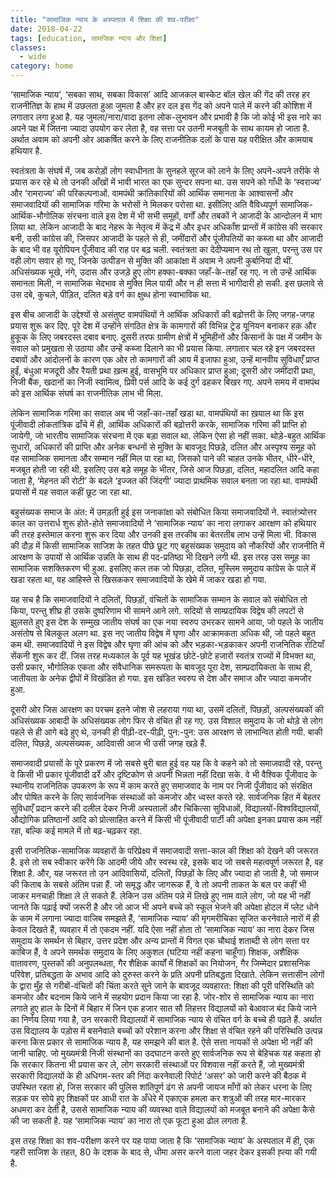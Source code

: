 ```yaml
---
title: "सामाजिक न्याय के अस्पताल में शिक्षा की शव-परीक्षा"
date: 2018-04-22
tags: [education, सामजिक न्याय और शिक्षा]
classes:
  - wide
category: home
---
```


‘सामाजिक न्याय’, ‘सबका साथ, सबका विकास’ आदि आजकल बास्केट बॉल खेल की गेंद की तरह हर राजनीतिज्ञ के हाथ में उछलता हुआ जुमला है और हर दल इस गेंद को अपने पाले में करने की कोशिश में लगातार लगा हुआ है. यह जुमला/नारा/वादा इतना लोक-लुभावन और प्रभावी है कि जो कोई भी इस नारे का अपने पक्ष में जितना ज्यादा उपयोग कर लेता है, वह सत्ता पर उतनी मजबूती के साथ कायम हो जाता है. अर्थात अवाम को अपनी ओर आकर्षित करने के लिए राजनीतिक दलों के पास यह परीक्षित और कामयाब हथियार है.

स्वतंत्रता के संघर्ष में, जब करोड़ों लोग स्वाधीनता के सुनहले सूरज को लाने के लिए अपने-अपने तरीके से प्रयास कर रहे थे तो उनकी आँखों में भावी भारत का एक सुन्दर सपना था. उस सपने को गाँधी के ‘स्वराज्य’ और ‘रामराज्य’ की परिकल्पनाओं. वामपंथी क्रांतिकारियों की आर्थिक समानता के आश्वासनों और समाजवादियों की सामाजिक गरिमा के भरोसों ने मिलकर परोसा था. इसीलिए अति वैविध्यपूर्ण सामाजिक-आर्थिक-भौगोलिक संरचना वाले इस देश में भी सभी समूहों, वर्गों और तबकों ने आजादी के आन्दोलन में भाग लिया था. लेकिन आजादी के बाद नेहरू के नेतृत्व में केंद्र में और इधर अधिकाँश प्रान्तों में कांग्रेस की सरकार बनी, उसी कांग्रेस की, जिसपर आजादी के पहले से ही, जमींदारों और पूंजीपतियों का कब्जा था और आजादी के बाद भी वह यूरोपियन पूँजीवाद की राह पर बढ़ चली. स्वतंत्रता का देदीप्यमान रथ तो खुला, परन्तु उस पर वही लोग सवार हो गए, जिनके उत्पीडन से मुक्ति की आकांक्षा में अवाम ने अपनी कुर्बानियां दी थीं. अधिसंख्यक भूखे, नंगे, उदास और उजड़े हुए लोग हक्का-बक्का जहाँ-के-तहाँ रह गए. न तो उन्हें आर्थिक समानता मिली, न सामाजिक भेदभाव से मुक्ति मिल पायी और न ही सत्ता में भागीदारी हो सकी. इस छलावे से उस दबे, कुचले, पीड़ित, दलित बड़े वर्ग का क्षुब्ध होना स्वाभाविक था.

इस बीच आजादी के उद्देश्यों से असंतुष्ट वामपंथियों ने आर्थिक अधिकारों की बढ़ोत्तरी के लिए जगह-जगह प्रयास शुरू कर दिए. पूरे देश में उन्होंने संगठित क्षेत्र के कामगारों की विभिन्न ट्रेड यूनियन बनाकर हक़ और हुकूक के लिए जबरदस्त दबाव बनाए. दूसरी तरफ ग्रामीण क्षेत्रों में भूमिहीनों और किसानों के पक्ष में जमीन के सवाल को प्रमुखता से उठाया और उन्हें कब्जा दिलाने का भी प्रयास किया. लगातार चल रहे इन जबरदस्त दबावों और आंदोलनों के कारण एक ओर तो कामगारों की आय में इजाफा हुआ, उन्हें मानवीय सुविधाएँ प्राप्त हुईं, बंधुआ मजदूरी और रैयती प्रथा ख़त्म हुई, वासभूमि पर अधिकार प्राप्त हुआ; दूसरी ओर जमींदारी प्रथा, निजी बैंक, खदानों का निजी स्वामित्व, प्रिवी पर्स आदि के कई दुर्ग ढहकर बिखर गए. अपने समय में वामपंथ को इस आर्थिक संघर्ष का राजनीतिक लाभ भी मिला.

लेकिन सामाजिक गरिमा का सवाल अब भी जहाँ-का-तहाँ खडा था. वामपंथियों का ख़याल था कि इस पूंजीवादी लोकतांत्रिक ढाँचे में ही, आर्थिक अधिकारों की बढ़ोत्तरी करके, सामाजिक गरिमा की प्राप्ति हो जायेगी, जो भारतीय सामाजिक संरचना में एक बड़ा सवाल था. लेकिन ऐसा हो नहीं सका. थोड़े-बहुत आर्थिक सुधारों, अधिकारों की प्राप्ति और अनेक बन्धनों से मुक्ति के बावजूद पिछड़े, दलित और अस्पृश्य समूह को वह सामाजिक समानता और सम्मान नहीं मिल पा रहा था, जिसको पाने की चाहत उनके भीतर, धीरे-धीरे, मजबूत होती जा रही थी. इसलिए उस बड़े समूह के भीतर, जिसे आज पिछड़ा, दलित, महादलित आदि कहा जाता है, ‘मेहनत की रोटी’ के बदले ‘इज्जत की जिंदगी’ ज्यादा प्राथमिक सवाल बनता जा रहा था. वामपंथी प्रयासों में यह सवाल कहीं छूट जा रहा था.

बहुसंख्यक समाज के अंत: में उमड़ती हुई इस जनाकांक्षा को संबोधित किया समाजवादियों ने. स्वातंत्र्योत्तर काल का उत्तरार्ध शुरू होते-होते समाजवादियों ने ‘सामाजिक न्याय’ का नारा लगाकर आरक्षण को हथियार की तरह इस्तेमाल करना शुरू कर दिया और उनकी इस तरकीब का बेतरतीब लाभ उन्हें मिला भी. विकास की दौड़ में किसी सामाजिक साजिश के तहत पीछे छूट गए बहुसंख्यक समुदाय को नौकरियों और राजनीति में आरक्षण के उपायों से आर्थिक उन्नति के साथ ही पद-प्रतिष्ठा भी दिखने लगी थी. इस तरह उस समूह का सामाजिक सशक्तिकरण भी हुआ. इसलिए कल तक जो पिछड़ा, दलित, मुस्लिम समुदाय कांग्रेस के पाले में खडा रहता था, वह आहिस्ते से खिसककर समाजवादियों के खेमे में जाकर खडा हो गया.

यह सच है कि समाजवादियों ने दलितों, पिछड़ों, वंचितों के सामाजिक सम्मान के सवाल को संबोधित तो किया, परन्तु शीघ्र ही उसके दुष्परिणाम भी सामने आने लगे. सदियों से साम्प्रदायिक विद्वेष की लपटों से झुलसते हुए इस देश के सम्मुख जातीय संघर्ष का एक नया स्वरुप उभरकर सामने आया, जो पहले के जातीय असंतोष से बिलकुल अलग था. इस नए जातीय विद्वेष में घृणा और आक्रामकता अधिक थी, जो पहले बहुत कम थी. समाजवादियों ने इस विद्वेष और घृणा की आंच को और भड़का-भड़काकर अपनी राजनितिक रोटियाँ सेंकनी शुरू कर दीं. जिस तरह मध्यकाल के पूर्व यह भूखंड छोटे-छोटे हजारों स्वतंत्र राज्यों में विभक्त था, उसी प्रकार, भौगोलिक एकता और संवैधानिक समरूपता के बावजूद पूरा देश, साम्प्रदायिकता के साथ ही, जातीयता के अनेक द्वीपों में विखंडित हो गया. इस खंडित स्वरुप से देश और समाज और ज्यादा कमजोर हुआ.

दूसरी ओर जिस आरक्षण का परचम इतने जोश से लहराया गया था, उसमें दलितों, पिछड़ों, अल्पसंख्यकों की अधिसंख्यक आबादी के अधिसंख्यक लोग फिर से वंचित ही रह गए. उस विशाल समुदाय के जो थोड़े से लोग पहले से ही आगे बढे हुए थे, उनकी ही पीढ़ी-दर-पीढ़ी, पुन:-पुन: उस आरक्षण से लाभान्वित होती गयी. बाकी दलित, पिछड़े, अल्पसंख्यक, आदिवासी आज भी उसी जगह खड़े हैं.

समाजवादी प्रयासों के पूरे प्रकरण में जो सबसे बुरी बात हुई वह यह कि वे कहने को तो समाजवादी रहे, परन्तु वे किसी भी प्रकार पूंजीवादी ढर्रे और दृष्टिकोण से अपनी भिन्नता नहीं दिखा सके. वे भी वैश्विक पूँजीवाद के स्थानीय राजनितिक उपकरण के रूप में काम करते हुए समाजवाद के नाम पर निजी पूँजीवाद को संरक्षित और पोषित करने के लिए सार्वजनिक संस्थाओं को कमजोर और ध्वस्त करते रहे. सार्वजनिक हित में बेहतर सुविधाएँ प्रदान करने की दलील देकर निजी अस्पतालों और चिकित्सा सुविधाओं, विद्यालयों-विश्वविद्यालयों, औद्योगिक प्रतिष्ठानों आदि को प्रोत्साहित करने में किसी भी पूंजीवादी पार्टी की अपेक्षा इनका प्रयास कम नहीं रहा, बल्कि कई मामले में तो बढ़-चढ़कर रहा.

इसी राजनितिक-सामाजिक व्यवहारों के परिप्रेक्ष्य में समाजवादी सत्ता-काल की शिक्षा को देखने की जरूरत है. इसे तो सब स्वीकार करेंगे कि आदमी जीये और स्वस्थ रहे, इसके बाद जो सबसे महत्वपूर्ण जरूरत है, वह शिक्षा है. और, यह जरूरत तो उन आदिवासियों, दलितों, पिछड़ों के लिए और ज्यादा हो जाती है, जो समाज की किताब के सबसे अंतिम पन्ना हैं. जो समृद्ध और जागरूक हैं, वे तो अपनी ताकत के बल पर कहीं भी जाकर मनचाही शिक्षा ले ले सकते हैं. लेकिन उस अंतिम पन्ने में लिखे हुए नाम वाले लोग, जो यह भी नहीं जानते कि पढ़ाई क्यों जरूरी है और जो आज भी अपने बच्चे को स्कूल भेजने की अपेक्षा होटल में प्लेट धोने के काम में लगाना ज्यादा वाजिब समझते हैं, ‘सामाजिक न्याय’ की मृगमरीचिका सृजित करनेवाले नारों में ही केवल दिखते हैं, व्यवहार में तो एकदम नहीं. यदि ऐसा नहीं होता तो ‘सामाजिक न्याय’ का नारा देकर जिस समुदाय के समर्थन से बिहार, उत्तर प्रदेश और अन्य प्रान्तों में विगत एक चौथाई शताब्दी से लोग सत्ता पर काबिज हैं, वे अपने समर्थक समुदाय के लिए अकुशल (घटिया नहीं कहना चाहूँगा) शिक्षक, अशैक्षिक वातावरण, पुस्तकों की अनुपलब्धता, गैर शैक्षिक कार्यों में शिक्षकों का नियोजन, गैर जिम्मेदार प्रशासनिक परिवेश, प्रतिबद्धता के अभाव आदि को दुरुस्त करने के प्रति अपनी प्रतिबद्धता दिखाते. लेकिन सत्तासीन लोगों के द्वारा मुँह से गरीबों-वंचितों की चिंता करते सुने जाने के बावजूद व्यवहारत: शिक्षा की पूरी परिस्थिति को कमजोर और बदनाम किये जाने में सहयोग प्रदान किया जा रहा है. जोर-शोर से सामाजिक न्याय का नारा लगाते हुए हाल के दिनों में बिहार में जिन एक हजार सात सौ तिहत्तर विद्यालयों को बेआवाज बंद किये जाने का निर्णय लिया गया है, उन सरकारी विद्यालयों में सामाजिक न्याय से वंचित वर्ग के बच्चे ही पढ़ते हैं. अर्थात उस विद्यालय के पड़ोस में बसनेवाले बच्चों को परेशान करना और शिक्षा से वंचित रहने की परिस्थिति उत्पन्न करना किस प्रकार से सामाजिक न्याय है, यह समझने की बात है. ऐसे सत्ता नायकों से अपेक्षा भी नहीं की जानी चाहिए. जो मुख्यमंत्री निजी संस्थानों का उदघाटन करते हुए सार्वजनिक रूप से बेहिचक यह कहता हो कि सरकार कितना भी प्रयास कर ले, लोग सरकारी संस्थाओं पर विशवास नहीं करते हैं, जो मुख्यमंत्री सरकारी विद्यालयों के ही अधिगम-स्तर की निंदा करनेवाली रिपोर्ट ‘असर’ को जारी करने की बैठक में उपस्थित रहता हो, जिस सरकार की पुलिस शांतिपूर्ण ढंग से अपनी जायज माँगों को लेकर धरना के लिए सड़क पर सोये हुए शिक्षकों पर आधी रात के अँधेरे में एकाएक हमला कर शत्रुओं की तरह मार-मारकर अधमरा कर देती है, उससे सामाजिक न्याय की व्यवस्था वाले विद्यालयों को मजबूत बनाने की अपेक्षा कैसे की जा सकती है. यह ‘सामाजिक न्याय’ का नारा तो एक फूटा हुआ ढोल लगता है.

इस तरह शिक्षा का शव-परीक्षण करने पर यह पाया जाता है कि ‘सामाजिक न्याय’ के अस्पताल में ही, एक गहरी साजिश के तहत, 80 के दशक के बाद से, धीमा असर करने वाला जहर देकर इसकी ह्त्या की गयी है.
